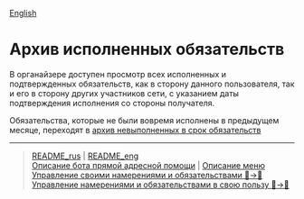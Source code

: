 [English](../../documents_eng/actions/archive_my.md)

# Архив исполненных обязательств

В органайзере доступен просмотр всех исполненных и подтвержденных обязательств, как в сторону данного пользователя, так и его в сторону других участников сети, с указанием даты подтверждения исполнения со стороны получателя.

Обязательства, которые не были вовремя исполнены в предыдущем месяце, переходят в [архив невыполненных в срок обязательств](archive.md)

---
> [README_rus](../../README.md)  |  [README_eng](../../README_eng.md)    
> [Описание бота прямой адресной помощи](../index.md)  |  [Описание меню](../faq/menu.md)    
> [Управление своими намерениями и обязательствами 👤->👥](show_int_obl.md)  
> [Управление намерениями и обязательствами в свою пользу 👥->👤](show_int_obl_for_me.md)

